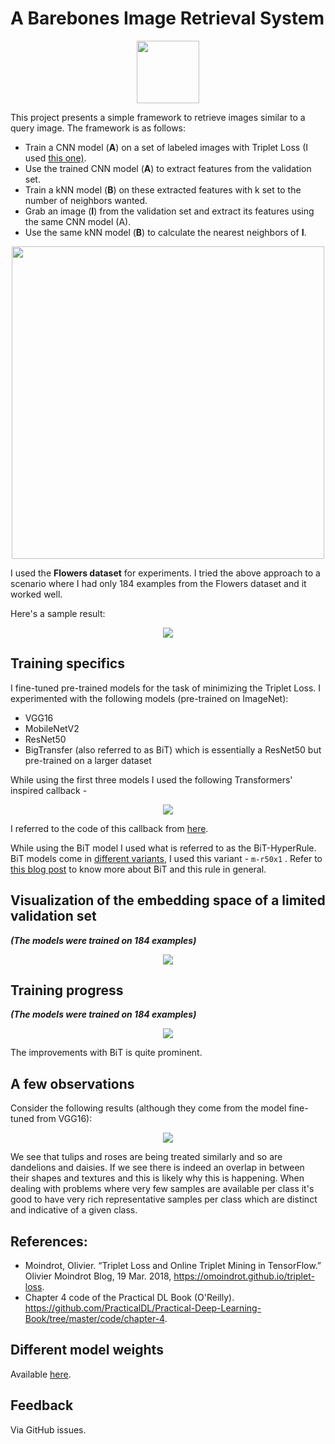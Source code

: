 # A Barebones Image Retrieval System

<div align="center"><img src="https://i.ibb.co/ZXtwJjV/Webp-net-resizeimage.png" width="100" height="100"></img></div>

This project presents a simple framework to retrieve images similar to a query image. The framework is as follows:
- Train a CNN model (**A**) on a set of labeled images with Triplet Loss (I used [this one)](https://www.tensorflow.org/addons/api_docs/python/tfa/losses/TripletSemiHardLoss).
- Use the trained CNN model (**A**) to extract features from the validation set.
- Train a kNN model (**B**) on these extracted features with k set to the number of neighbors wanted.
- Grab an image (**I**) from the validation set and extract its features using the same CNN model (A).
- Use the same kNN model (**B**) to calculate the nearest neighbors of **I**.


<div align="center"><img src="https://i.ibb.co/s9QhG6Y/Screen-Shot-2020-08-04-at-11-05-42-PM.png" width="500"></img></div>


I used the **Flowers dataset** for experiments. I tried the above approach to a scenario where I had only 184 examples from the Flowers dataset and it worked well.

Here's a sample result:
<div align="center"><img src="https://i.ibb.co/ZVrLT3b/image.png"></img></div>

## Training specifics

I fine-tuned pre-trained models for the task of minimizing the Triplet Loss. I experimented with the following models (pre-trained on ImageNet):
- VGG16
- MobileNetV2
- ResNet50
- BigTransfer (also referred to as BiT) which is essentially a ResNet50 but pre-trained on a larger dataset

While using the first three models I used the following Transformers' inspired callback -

<div align="center"><img src="https://i.ibb.co/kSFRtGb/image.png"></img></div>

I referred to the code of this callback from [here](https://nbviewer.jupyter.org/github/GoogleCloudPlatform/training-data-analyst/blob/master/courses/fast-and-lean-data-science/keras_flowers_gputputpupod_tf2.1.ipynb).

While using the BiT model I used what is referred to as the BiT-HyperRule. BiT models come in [different variants](https://tfhub.dev/google/collections/bit/1), I used this variant - `m-r50x1` . Refer to [this blog post](https://blog.tensorflow.org/2020/05/bigtransfer-bit-state-of-art-transfer-learning-computer-vision.html) to know more about BiT and this rule in general.

## Visualization of the embedding space of a limited validation set

***(The models were trained on 184 examples)***

<div align="center"><img src="https://i.ibb.co/ZdrgY7B/image.png"></img></div>

## Training progress

***(The models were trained on 184 examples)***

<div align="center"><img src="https://i.ibb.co/w6G3Wp5/image.png"></img></div>

The improvements with BiT is quite prominent.

## A few observations

Consider the following results (although they come from the model fine-tuned from VGG16):

<div align="center"><img src="https://i.ibb.co/9TfFYvD/image.png"></img></div>

We see that tulips and roses are being treated similarly and so are dandelions and daisies. If we see there is indeed an overlap in between their shapes and textures and this is likely why this is happening. When dealing with problems where very few samples are available per class it's good to have very rich representative samples per class which are distinct and indicative of a given class.

## References:
- Moindrot, Olivier. “Triplet Loss and Online Triplet Mining in TensorFlow.” Olivier Moindrot Blog, 19 Mar. 2018, https://omoindrot.github.io/triplet-loss.
- Chapter 4 code of the Practical DL Book (O'Reilly). https://github.com/PracticalDL/Practical-Deep-Learning-Book/tree/master/code/chapter-4.

## Different model weights

Available [here](https://github.com/sayakpaul/A-Barebones-Image-Retrieval-System/releases/tag/v0.1.0). 

## Feedback

Via GitHub issues. 
